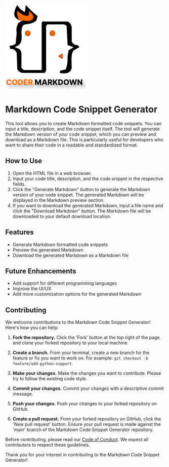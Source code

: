 ![Logo](assets/coder_markdown.svg)
# Markdown Code Snippet Generator

This tool allows you to create Markdown formatted code snippets. You can input a title, description, and the code snippet itself. The tool will generate the Markdown version of your code snippet, which you can preview and download as a Markdown file. This is particularly useful for developers who want to share their code in a readable and standardized format.

## How to Use

1. Open the HTML file in a web browser.
2. Input your code title, description, and the code snippet in the respective fields.
3. Click the "Generate Markdown" button to generate the Markdown version of your code snippet. The generated Markdown will be displayed in the Markdown preview section.
4. If you want to download the generated Markdown, input a file name and click the "Download Markdown" button. The Markdown file will be downloaded to your default download location.

## Features

- Generate Markdown formatted code snippets
- Preview the generated Markdown
- Download the generated Markdown as a Markdown file

## Future Enhancements

- Add support for different programming languages
- Improve the UI/UX
- Add more customization options for the generated Markdown

## Contributing

We welcome contributions to the Markdown Code Snippet Generator! Here's how you can help:

1. **Fork the repository.** Click the 'Fork' button at the top right of the page and clone your forked repository to your local machine.

2. **Create a branch.** From your terminal, create a new branch for the feature or fix you want to work on. For example: `git checkout -b feature/add-python-support`.

3. **Make your changes.** Make the changes you want to contribute. Please try to follow the existing code style.

4. **Commit your changes.** Commit your changes with a descriptive commit message.

5. **Push your changes.** Push your changes to your forked repository on GitHub.

6. **Create a pull request.** From your forked repository on GitHub, click the 'New pull request' button. Ensure your pull request is made against the 'main' branch of the Markdown Code Snippet Generator repository.

Before contributing, please read our [Code of Conduct](./CODE_OF_CONDUCT.md). We expect all contributors to respect these guidelines.

Thank you for your interest in contributing to the Markdown Code Snippet Generator!